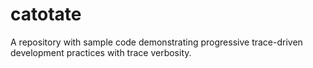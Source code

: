 # catotate

A repository with sample code demonstrating progressive trace-driven development practices with trace verbosity. 